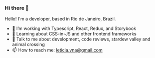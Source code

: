 ### Hi there 👋

<!--
**leticiavna/leticiavna** is a ✨ _special_ ✨ repository because its `README.md` (this file) appears on your GitHub profile.

Here are some ideas to get you started:

- 🔭 I’m currently working on ...
- 🌱 I’m currently learning ...
- 👯 I’m looking to collaborate on ...
- 🤔 I’m looking for help with ...
- 💬 Ask me about ...
- 📫 How to reach me: ...
- 😄 Pronouns: ...
- ⚡ Fun fact: ...
- ⚡ Available for Freelance projects!
-->

Hello! I'm a developer, based in Rio de Janeiro, Brazil.

- 🔭 I’m working with Typescript, React, Redux, and Storybook
- 🌱 Learning about CSS-in-JS and other frontend frameworks
- 💬 Talk to me about development, code reviews, stardew valley and animal crossing
- 📫 How to reach me: leticia.vna@gmail.com
